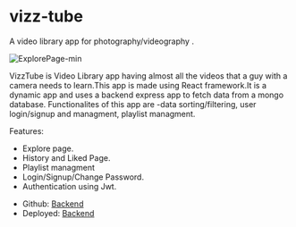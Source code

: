 # vizz-tube
A video library app for photography/videography .



![ExplorePage-min](https://user-images.githubusercontent.com/66728108/124352013-60ba9380-dc1b-11eb-970d-d8eb823a8f31.gif)

VizzTube is Video Library app having almost all the videos that a guy with a camera needs to learn.This app is made using React framework.It is a dynamic app and uses a backend express app to fetch data from a mongo database. Functionalites of this app are -data sorting/filtering, user login/signup and  managment, playlist managment.

Features:
- Explore page.
- History and Liked Page.
- Playlist managment
- Login/Signup/Change Password.
- Authentication using Jwt.

* Github: [Backend](https://github.com/utsavkumar-280/vizztube-backend)
* Deployed: [Backend](https://vizztube-apis.herokuapp.com/)
